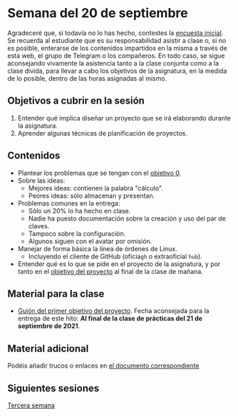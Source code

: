 # Semana del 20 de septiembre

Agradeceré que, si todavía no lo has hecho, contestes la [encuesta
inicial](https://docs.google.com/forms/d/e/1FAIpQLSeRIARhjTikI6X23VAB8TaQpx21BdIjZzxysJFXGI2TUxuEMQ/viewform). Se
recuerda al estudiante que es su responsabilidad asistir a clase o, si
no es posible, enterarse de los contenidos impartidos en la misma a
través de esta web, el grupo de Telegram o los compañeros. En todo
caso, se sigue aconsejando vivamente la asistencia tanto a la clase
conjunta como a la clase divida, para llevar a cabo los objetivos de
la asignatura, en la medida de lo posible, dentro de las horas
asignadas al mismo.

## Objetivos a cubrir en la sesión

1. Entender qué implica diseñar un proyecto que se irá elaborando
   durante la asignatura.
2. Aprender algunas técnicas de planificación de proyectos.

## Contenidos

* Plantear los problemas que se tengan con el [objetivo
  0](http://jj.github.io/IV/documentos/proyecto/0.Repositorio).
* Sobre las ideas:
  - Mejores ideas: contienen la palabra "cálculo".
  - Peores ideas: sólo almacenan y presentan.
* Problemas comunes en la entrega:
  * Sólo un 20% lo ha hecho en clase.
  * Nadie ha puesto documentación sobre la creación y uso del par de claves.
  * Tampoco sobre la configuración.
  * Algunos siguen con el avatar por omisión.
* Manejar de forma básica la línea de órdenes de Linux.
  * Incluyendo el cliente de GitHub (oficia`gh` o extraoficial `hub`).
* Entender qué es lo que se pide en el proyecto de la asignatura, y
  por tanto en el
  [objetivo del proyecto](http://jj.github.io/IV/documentos/proyecto/1.Infraestructura)
  al final de la clase de mañana.

## Material para la clase

* [Guión del primer objetivo del
  proyecto](http://jj.github.io/IV/documentos/proyecto/1.Infraestructura.recursos). Fecha
  aconsejada para la entrega de este hito: **Al final de la clase de prácticas
  del 21 de septiembre de 2021**.

## Material adicional

Podéis añadir trucos o enlaces en [el documento correspondiente]((http://jj.github.io/IV/documentos/proyecto/1.Infraestructura))

## Siguientes sesiones

[Tercera semana](semana-03.md)
